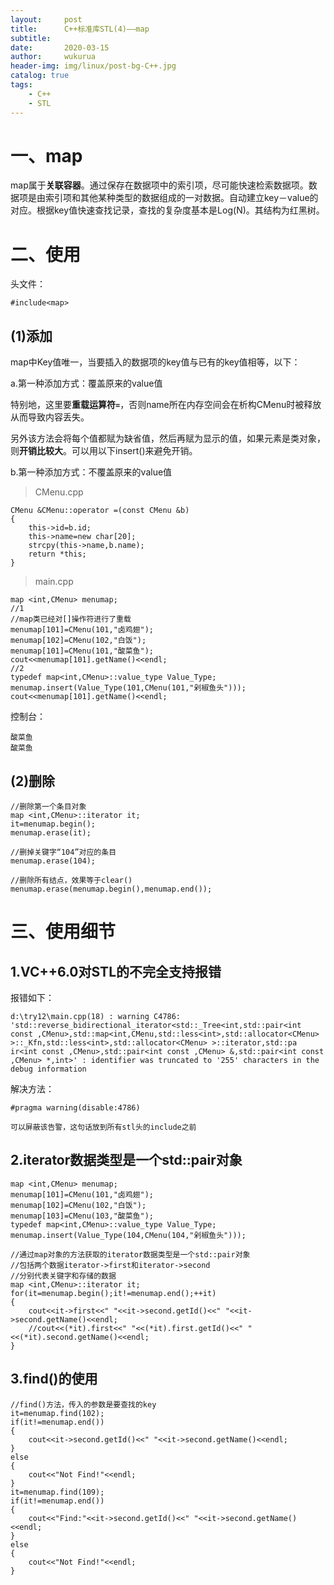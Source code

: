 ```yaml
---
layout:     post
title:      C++标准库STL(4)——map
subtitle:   
date:       2020-03-15
author:     wukurua
header-img: img/linux/post-bg-C++.jpg
catalog: true
tags:
    - C++
    - STL
---
```


# 一、map #
map属于**关联容器**。通过保存在数据项中的索引项，尽可能快速检索数据项。数据项是由索引项和其他某种类型的数据组成的一对数据。自动建立key－value的对应。根据key值快速查找记录，查找的复杂度基本是Log(N)。其结构为红黑树。 

# 二、使用 #
头文件：

	#include<map>

## (1)添加 ##

map中Key值唯一，当要插入的数据项的key值与已有的key值相等，以下：

a.第一种添加方式：覆盖原来的value值

特别地，这里要**重载运算符`=`**，否则name所在内存空间会在析构CMenu时被释放从而导致内容丢失。

另外该方法会将每个值都赋为缺省值，然后再赋为显示的值，如果元素是类对象，则**开销比较大**。可以用以下insert()来避免开销。

b.第一种添加方式：不覆盖原来的value值

>CMenu.cpp

	CMenu &CMenu::operator =(const CMenu &b)
	{
		this->id=b.id;
		this->name=new char[20];
		strcpy(this->name,b.name);
		return *this;
	}

>main.cpp

	map <int,CMenu> menumap;
	//1
	//map类已经对[]操作符进行了重载
	menumap[101]=CMenu(101,"卤鸡翅");
	menumap[102]=CMenu(102,"白饭");
	menumap[101]=CMenu(101,"酸菜鱼");
	cout<<menumap[101].getName()<<endl;
	//2
	typedef map<int,CMenu>::value_type Value_Type;
	menumap.insert(Value_Type(101,CMenu(101,"剁椒鱼头")));
	cout<<menumap[101].getName()<<endl;

控制台：

	酸菜鱼
	酸菜鱼

## (2)删除 ##

	//删除第一个条目对象
	map <int,CMenu>::iterator it;
	it=menumap.begin();
	menumap.erase(it);

	//删掉关键字“104”对应的条目
	menumap.erase(104);

	//删除所有结点，效果等于clear()
	menumap.erase(menumap.begin(),menumap.end());

# 三、使用细节 #
## 1.VC++6.0对STL的不完全支持报错 ##
报错如下：

	d:\try12\main.cpp(18) : warning C4786: 'std::reverse_bidirectional_iterator<std::_Tree<int,std::pair<int const ,CMenu>,std::map<int,CMenu,std::less<int>,std::allocator<CMenu> >::_Kfn,std::less<int>,std::allocator<CMenu> >::iterator,std::pa
	ir<int const ,CMenu>,std::pair<int const ,CMenu> &,std::pair<int const ,CMenu> *,int>' : identifier was truncated to '255' characters in the debug information

解决方法：

	#pragma warning(disable:4786)

	可以屏蔽该告警，这句话放到所有stl头的include之前

## 2.iterator数据类型是一个std::pair对象 ##

	map <int,CMenu> menumap;
	menumap[101]=CMenu(101,"卤鸡翅");
	menumap[102]=CMenu(102,"白饭");
	menumap[103]=CMenu(103,"酸菜鱼");
	typedef map<int,CMenu>::value_type Value_Type;
	menumap.insert(Value_Type(104,CMenu(104,"剁椒鱼头")));
	
	//通过map对象的方法获取的iterator数据类型是一个std::pair对象
	//包括两个数据iterator->first和iterator->second
	//分别代表关键字和存储的数据
	map <int,CMenu>::iterator it;
	for(it=menumap.begin();it!=menumap.end();++it)
	{
		cout<<it->first<<" "<<it->second.getId()<<" "<<it->second.getName()<<endl;
		//cout<<(*it).first<<" "<<(*it).first.getId()<<" "<<(*it).second.getName()<<endl;
	}

## 3.find()的使用 ##

	//find()方法，传入的参数是要查找的key	
	it=menumap.find(102);
	if(it!=menumap.end())
	{
		cout<<it->second.getId()<<" "<<it->second.getName()<<endl;
	}
	else
	{
		cout<<"Not Find!"<<endl;
	}
	it=menumap.find(109);
	if(it!=menumap.end())
	{
		cout<<"Find:"<<it->second.getId()<<" "<<it->second.getName()<<endl;
	}
	else
	{
		cout<<"Not Find!"<<endl;
	}